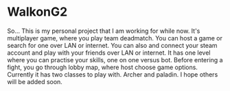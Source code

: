 # WalkonG2
So... This is my personal project that I am working for while now. It's multiplayer game, where you play team deadmatch. You can host a game or search for one over LAN or internet. You can also and connect your steam account and play with your friends over LAN or internet. It has one level where you can practise your skills, one on one versus bot. Before entering a fight, you go through lobby map, where host choose game options. Currently it has two classes to play with. Archer and paladin. I hope others will be added soon.
